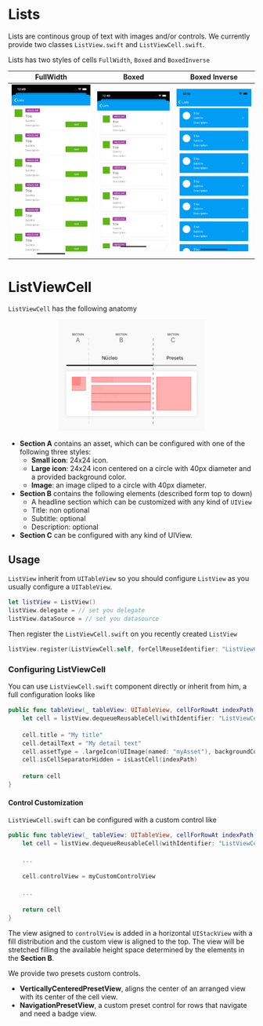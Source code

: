 #  Lists

Lists are continous group of text with images and/or controls. We currently provide two classes `ListView.swift` and `ListViewCell.swift`.

Lists has two styles of cells `FullWidth`, `Boxed` and `BoxedInverse`

| FullWidth   |      Boxed      | Boxed Inverse |
|----------|:-------------:|:-------------:|
| <img src="./docs/images/lists-fullwidth.png" alt="drawing" width="300"/> |  <img src="./docs/images/lists-boxed.png" alt="drawing" width="300"/> |  <img src="./docs/images/lists-boxed-inverse.png" alt="drawing" width="300"/> |


#  ListViewCell

`ListViewCell` has the following anatomy

<p align="center">
  <img width="300" src="./docs/images/row-anatomy.png"/>
</p>

* **Section A** contains an asset, which can be configured with one of the following three styles:
	- **Small icon**: 24x24 icon.
	- **Large icon**: 24x24 icon centered on a circle with 40px diameter and a provided background color.
	- **Image**: an image cliped to a circle with 40px diameter.
* **Section B** contains the following elements (described form top to down)
	* A headline section which can be customized with any kind of `UIView`
	* Title: non optional
	* Subtitle: optional
	* Description: optional
* **Section C** can be configured with any kind of UIView.

## Usage

`ListView` inherit from `UITableView` so you should configure `ListView` as you usually configure a `UITableView`.

```swift
let listView = ListView()
listView.delegate = // set you delegate
listView.dataSource = // set you datasource
```

Then register the `ListViewCell.swift` on you recently created `ListView`

```swift
listView.register(ListViewCell.self, forCellReuseIdentifier: "ListViewCell")
```

### Configuring ListViewCell

You can use `ListViewCell.swift` component directly or inherit from him, a full configuration looks like

```swift
public func tableView(_ tableView: UITableView, cellForRowAt indexPath: IndexPath) -> UITableViewCell {
	let cell = listView.dequeueReusableCell(withIdentifier: "ListViewCell", for: indexPath) as! ListViewCell

	cell.title = "My title"
	cell.detailText = "My detail text"
	cell.assetType = .largeIcon(UIImage(named: "myAsset"), backgroundColor: .iconDisabled)
	cell.isCellSeparatorHidden = isLastCell(indexPath)

	return cell
}
```

#### Control Customization

`ListViewCell.swift` can be configured with a custom control like

```swift
public func tableView(_ tableView: UITableView, cellForRowAt indexPath: IndexPath) -> UITableViewCell {
	let cell = listView.dequeueReusableCell(withIdentifier: "ListViewCell", for: indexPath) as! ListViewCell

	...

	cell.controlView = myCustomControlView

	...

	return cell
}
```

The view asigned to `controlView` is added in a horizontal `UIStackView` with a fill distribution and the custom view is aligned to the top. The view will be stretched filling the available height space determined by the elements in the **Section B**.

We provide two presets custom controls.

* **VerticallyCenteredPresetView**, aligns the center of an arranged view with its center of the cell view.
* **NavigationPresetView**, a custom preset control for rows that navigate and need a badge view.

